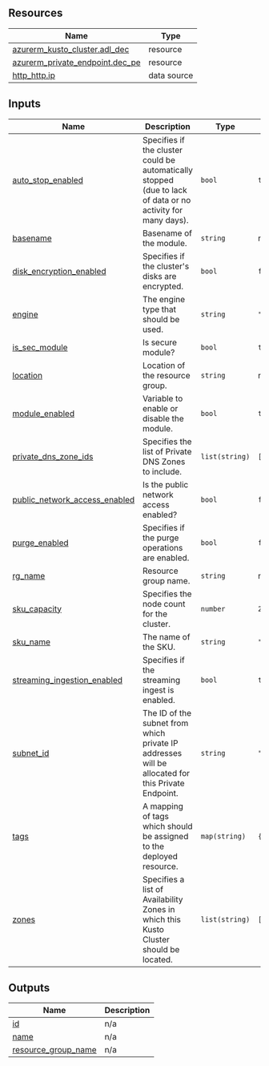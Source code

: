 <!-- BEGIN_TF_DOCS -->
## Resources

| Name | Type |
|------|------|
| [azurerm_kusto_cluster.adl_dec](https://registry.terraform.io/providers/hashicorp/azurerm/latest/docs/resources/kusto_cluster) | resource |
| [azurerm_private_endpoint.dec_pe](https://registry.terraform.io/providers/hashicorp/azurerm/latest/docs/resources/private_endpoint) | resource |
| [http_http.ip](https://registry.terraform.io/providers/hashicorp/http/latest/docs/data-sources/http) | data source |

## Inputs

| Name | Description | Type | Default | Required |
|------|-------------|------|---------|:--------:|
| <a name="input_auto_stop_enabled"></a> [auto\_stop\_enabled](#input\_auto\_stop\_enabled) | Specifies if the cluster could be automatically stopped (due to lack of data or no activity for many days). | `bool` | `true` | no |
| <a name="input_basename"></a> [basename](#input\_basename) | Basename of the module. | `string` | n/a | yes |
| <a name="input_disk_encryption_enabled"></a> [disk\_encryption\_enabled](#input\_disk\_encryption\_enabled) | Specifies if the cluster's disks are encrypted. | `bool` | `false` | no |
| <a name="input_engine"></a> [engine](#input\_engine) | The engine type that should be used. | `string` | `"V3"` | no |
| <a name="input_is_sec_module"></a> [is\_sec\_module](#input\_is\_sec\_module) | Is secure module? | `bool` | `true` | no |
| <a name="input_location"></a> [location](#input\_location) | Location of the resource group. | `string` | n/a | yes |
| <a name="input_module_enabled"></a> [module\_enabled](#input\_module\_enabled) | Variable to enable or disable the module. | `bool` | `true` | no |
| <a name="input_private_dns_zone_ids"></a> [private\_dns\_zone\_ids](#input\_private\_dns\_zone\_ids) | Specifies the list of Private DNS Zones to include. | `list(string)` | `[]` | no |
| <a name="input_public_network_access_enabled"></a> [public\_network\_access\_enabled](#input\_public\_network\_access\_enabled) | Is the public network access enabled? | `bool` | `false` | no |
| <a name="input_purge_enabled"></a> [purge\_enabled](#input\_purge\_enabled) | Specifies if the purge operations are enabled. | `bool` | `false` | no |
| <a name="input_rg_name"></a> [rg\_name](#input\_rg\_name) | Resource group name. | `string` | n/a | yes |
| <a name="input_sku_capacity"></a> [sku\_capacity](#input\_sku\_capacity) | Specifies the node count for the cluster. | `number` | `2` | no |
| <a name="input_sku_name"></a> [sku\_name](#input\_sku\_name) | The name of the SKU. | `string` | `"Standard_D13_v2"` | no |
| <a name="input_streaming_ingestion_enabled"></a> [streaming\_ingestion\_enabled](#input\_streaming\_ingestion\_enabled) | Specifies if the streaming ingest is enabled. | `bool` | `true` | no |
| <a name="input_subnet_id"></a> [subnet\_id](#input\_subnet\_id) | The ID of the subnet from which private IP addresses will be allocated for this Private Endpoint. | `string` | `""` | no |
| <a name="input_tags"></a> [tags](#input\_tags) | A mapping of tags which should be assigned to the deployed resource. | `map(string)` | `{}` | no |
| <a name="input_zones"></a> [zones](#input\_zones) | Specifies a list of Availability Zones in which this Kusto Cluster should be located. | `list(string)` | `[]` | no |

## Outputs

| Name | Description |
|------|-------------|
| <a name="output_id"></a> [id](#output\_id) | n/a |
| <a name="output_name"></a> [name](#output\_name) | n/a |
| <a name="output_resource_group_name"></a> [resource\_group\_name](#output\_resource\_group\_name) | n/a |
<!-- END_TF_DOCS -->